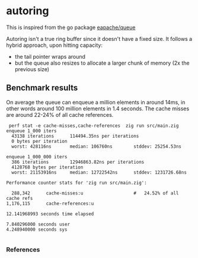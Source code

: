 # autoring
This is inspired from the go package [eapache/queue](https://github.com/eapache/queue/)

Autoring isn't a true ring buffer since it doesn't have a fixed size. It follows a hybrid approach, upon hitting capacity:
- the tail pointer wraps around
- but the queue also resizes to allocate a larger chunk of memory (2x the previous size)

## Benchmark results
On average the queue can enqueue a million elements in around 14ms, in other words around 100 million elements in 1.4 seconds. The cache misses are around 22-24% of all cache references.

```shell
 perf stat -e cache-misses,cache-references  zig run src/main.zig
enqueue 1_000 iters
  43138 iterations      114494.35ns per iterations
  0 bytes per iteration
  worst: 428116ns       median: 106760ns        stddev: 25254.53ns

enqueue 1_000_000 iters
  386 iterations        12946863.82ns per iterations
  4128768 bytes per iteration
  worst: 21153916ns     median: 12722542ns      stddev: 1231726.68ns

Performance counter stats for 'zig run src/main.zig':

  288,342      cache-misses:u                   #   24.52% of all cache refs         
1,176,115      cache-references:u                                                    

12.141968993 seconds time elapsed

7.840296000 seconds user
4.248940000 seconds sys


```

### References
